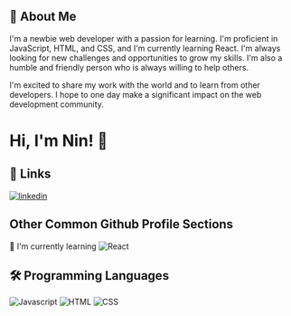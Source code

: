 
## 🚀 About Me
I'm a newbie web developer with a passion for learning. I'm proficient in JavaScript, HTML, and CSS, and I'm currently learning React. I'm always looking for new challenges and opportunities to grow my skills. I'm also a humble and friendly person who is always willing to help others.

I'm excited to share my work with the world and to learn from other developers. I hope to one day make a significant impact on the web development community.

# Hi, I'm Nin! 👋

## 🔗 Links
[![linkedin](https://img.shields.io/badge/linkedin-0A66C2?style=for-the-badge&logo=linkedin&logoColor=white)](https://www.linkedin.com/in/chaninlaw/)
## Other Common Github Profile Sections
🧠 I'm currently learning ![React](https://img.shields.io/badge/React-20232A?style=for-the-badge&logo=react&logoColor=61DAFB)

## 🛠 Programming Languages
![Javascript](https://img.shields.io/badge/JavaScript-F7DF1E?style=for-the-badge&logo=javascript&logoColor=black)
![HTML](https://img.shields.io/badge/HTML-239120?style=for-the-badge&logo=html5&logoColor=white)
![CSS](https://img.shields.io/badge/CSS-239120?&style=for-the-badge&logo=css3&logoColor=white)
